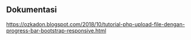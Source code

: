 ## Dokumentasi
<a href="https://ozkadon.blogspot.com/2018/10/tutorial-php-upload-file-dengan-progress-bar-bootstrap-responsive.html">https://ozkadon.blogspot.com/2018/10/tutorial-php-upload-file-dengan-progress-bar-bootstrap-responsive.html</a>
